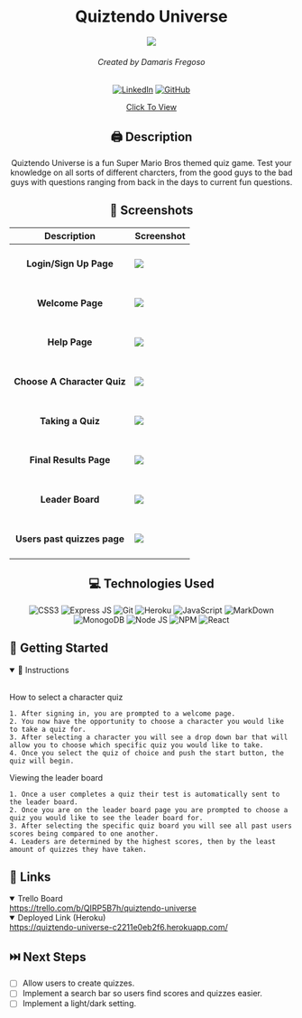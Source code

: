 <div id='header' align='center' >

# Quiztendo Universe

<img src='https://upload.wikimedia.org/wikipedia/en/3/30/Mario_characters.png'>

###### Created by Damaris Fregoso
[![LinkedIn](https://img.shields.io/badge/Damaris-0077B5?style=for-the-badge&logo=linkedin&logoColor=white)](https://www.linkedin.com/in/damaris-fregoso/) [![GitHub](https://img.shields.io/badge/Damaris-%23121011.svg?style=for-the-badge&logo=github&logoColor=white)](https://github.com/damarisfregoso)

[Click To View](https://quiztendo-universe-c2211e0eb2f6.herokuapp.com/)

</div>

<div id="body" align='center'>

## 🖨 Description 
Quiztendo Universe is a fun Super Mario Bros themed quiz game.  Test your knowledge on all sorts of different charcters, from the good guys to the bad guys with questions ranging from back in the days to current fun questions. 

 ## 📸 Screenshots  
  |   Description | Screenshot | 
  |:-------------:| -----------|
  |<h4>Login/Sign Up Page</h4> | <img src="https://i.imgur.com/BhdSvC9.png">|
  |<h4>Welcome Page</h4>| <img src="https://i.imgur.com/YM5J6xZ.png">|
  |<h4>Help Page</h4>| <img src="https://i.imgur.com/ZHqt9Zx.png">|
  |<h4>Choose A Character Quiz</h4>| <img src="https://i.imgur.com/AvMJI3n.png">|
  |<h4>Taking a Quiz</h4>| <img src="https://i.imgur.com/pYPjBSP.png">|
  |<h4>Final Results Page</h4>| <img src="https://i.imgur.com/cFoVedh.png">|
  |<h4>Leader Board</h4>| <img src="https://i.imgur.com/sk2ZAdK.png">|
  |<h4>Users past quizzes page</h4>| <img src="https://i.imgur.com/wOxKRH4.png">|

</div>

<div align='center'>

## 💻 Technologies Used

![CSS3](https://img.shields.io/badge/CSS3-1572B6?style=for-the-badge&logo=css3&logoColor=white)
![Express JS](https://img.shields.io/badge/Express%20js-000000?style=for-the-badge&logo=express&logoColor=white)
![Git](https://img.shields.io/badge/GIT-E44C30?style=for-the-badge&logo=git&logoColor=white) 
![Heroku](https://img.shields.io/badge/Heroku-430098?style=for-the-badge&logo=heroku&logoColor=white)
![JavaScript](https://img.shields.io/badge/JavaScript-323330?style=for-the-badge&logo=javascript&logoColor=F7DF1E)
![MarkDown](https://img.shields.io/badge/Markdown-000000?style=for-the-badge&logo=markdown&logoColor=white)
![MonogoDB](https://img.shields.io/badge/MongoDB-4EA94B?style=for-the-badge&logo=mongodb&logoColor=white)
![Node JS](https://img.shields.io/badge/Node%20js-339933?style=for-the-badge&logo=nodedotjs&logoColor=white)
![NPM](https://img.shields.io/badge/npm-CB3837?style=for-the-badge&logo=npm&logoColor=white)
![React](https://img.shields.io/badge/React-20232A?style=for-the-badge&logo=react&logoColor=61DAFB)

</div>


## 📝 Getting Started

<details open>
  <summary> 📜 Instructions </summary>
  <br>
  
  <p> How to select a character quiz </p>

    1. After signing in, you are prompted to a welcome page.
    2. You now have the opportunity to choose a character you would like to take a quiz for.
    3. After selecting a character you will see a drop down bar that will allow you to choose which specific quiz you would like to take.
    4. Once you select the quiz of choice and push the start button, the quiz will begin.


  <p> Viewing the leader board </p>

    1. Once a user completes a quiz their test is automatically sent to the leader board.
    2. Once you are on the leader board page you are prompted to choose a quiz you would like to see the leader board for. 
    3. After selecting the specific quiz board you will see all past users scores being compared to one another.
    4. Leaders are determined by the highest scores, then by the least amount of quizzes they have taken. 


</details>

## 🔗 Links
<details open>
  <summary> Trello Board </summary>
  <a href="https://trello.com/b/QIRP5B7h/quiztendo-universe"> https://trello.com/b/QIRP5B7h/quiztendo-universe </a>
</details>

<details open>
  <summary> Deployed Link (Heroku) </summary>
  <a href="https://quiztendo-universe-c2211e0eb2f6.herokuapp.com/"> https://quiztendo-universe-c2211e0eb2f6.herokuapp.com/ </a>
</details>

## ⏭️ Next Steps

- [ ] Allow users to create quizzes.
- [ ] Implement a search bar so users find scores and quizzes easier.
- [ ] Implement a light/dark setting. 

